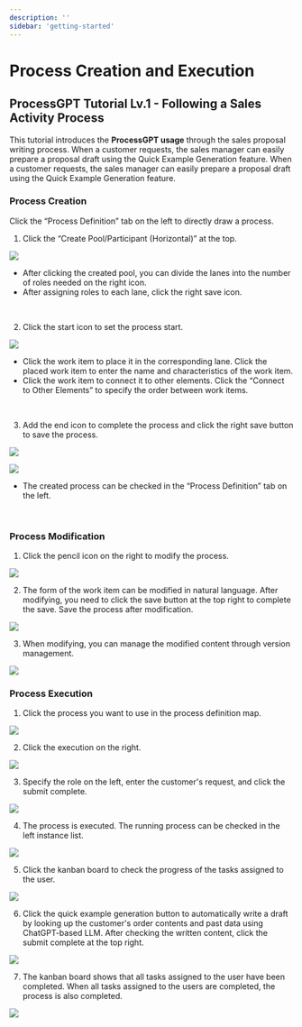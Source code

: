 ```yaml
---
description: ''
sidebar: 'getting-started'
---
```


# Process Creation and Execution

## ProcessGPT Tutorial Lv.1 - Following a Sales Activity Process

This tutorial introduces the **ProcessGPT usage** through the sales proposal writing process. When a customer requests, the sales manager can easily prepare a proposal draft using the Quick Example Generation feature.
When a customer requests, the sales manager can easily prepare a proposal draft using the Quick Example Generation feature.


### Process Creation

Click the “Process Definition” tab on the left to directly draw a process.

1. Click the “Create Pool/Participant (Horizontal)” at the top.

![](../../../uengine-image/process-gpt/tutorial/lv1-1.png)

- After clicking the created pool, you can divide the lanes into the number of roles needed on the right icon. 
- After assigning roles to each lane, click the right save icon.
<br>

2. Click the start icon to set the process start.

![](../../../uengine-image/process-gpt/tutorial/lv1-2.png)

- Click the work item to place it in the corresponding lane. Click the placed work item to enter the name and characteristics of the work item.
- Click the work item to connect it to other elements. Click the “Connect to Other Elements” to specify the order between work items.
<br>

3. Add the end icon to complete the process and click the right save button to save the process.

![](../../../uengine-image/process-gpt/tutorial/lv1-3.png)

![](../../../uengine-image/process-gpt/tutorial/lv1-4.png)

- The created process can be checked in the “Process Definition” tab on the left.
<br>


### Process Modification

1. Click the pencil icon on the right to modify the process.

![](../../../uengine-image/process-gpt/tutorial/lv1-5.png)
<br>

2. The form of the work item can be modified in natural language. After modifying, you need to click the save button at the top right to complete the save. Save the process after modification.

![](../../../uengine-image/process-gpt/tutorial/lv1-6.png)
<br>

3. When modifying, you can manage the modified content through version management.

![](../../../uengine-image/process-gpt/tutorial/lv1-7.png)
<br>

### Process Execution

1. Click the process you want to use in the process definition map.

![](../../../uengine-image/process-gpt/tutorial/lv1-8.png)
<br>

2. Click the execution on the right.

![](../../../uengine-image/process-gpt/tutorial/lv1-9.png)
<br>

3. Specify the role on the left, enter the customer's request, and click the submit complete.

![](../../../uengine-image/process-gpt/tutorial/lv1-10.png)
<br>

4. The process is executed. The running process can be checked in the left instance list.

![](../../../uengine-image/process-gpt/tutorial/lv1-11.png)
<br>

5. Click the kanban board to check the progress of the tasks assigned to the user.

![](../../../uengine-image/process-gpt/tutorial/lv1-12.png)
<br>

6. Click the quick example generation button to automatically write a draft by looking up the customer's order contents and past data using ChatGPT-based LLM. After checking the written content, click the submit complete at the top right.

![](../../../uengine-image/process-gpt/tutorial/lv1-13.png)
<br>

7. The kanban board shows that all tasks assigned to the user have been completed. When all tasks assigned to the users are completed, the process is also completed.

![](../../../uengine-image/process-gpt/tutorial/lv1-14.png)

